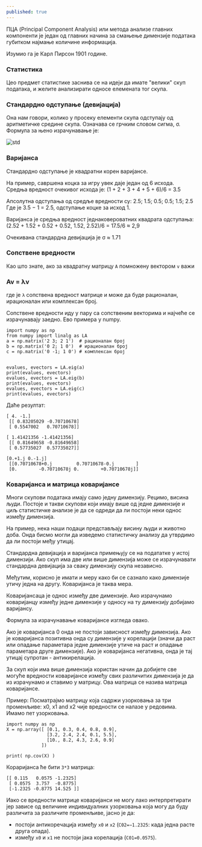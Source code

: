 ```yaml
---
published: true
---
```


ПЦА (Principal Component Analysis) или метода анализе главних компоненти је један од главних начина за смањење димензије података губитком најмање количине информација. 

Изумио га је Карл Пирсон 1901 године. 

### Статистика

Цео предмет статистике заснива се на идеји да имате "велики" скуп података, и желите анализирати односе елемената тог скупа.

### Стандардно одступање (девијација)

Она нам говори, колико у просеку елементи скупа одступају од аритметичке средине скупа. Означава се грчким словом сигма, σ. Формула за њено израчунавање је: 

![std](https://wikimedia.org/api/rest_v1/media/math/render/svg/cc45b72e1fd6a3de3ec4977f42367f104f57583f)
 

### Варијанса

Стандардно одступање је квадратни корен варијансе. 

На пример, савршена коцка за игру увек даје један од 6 исхода. Средња вредност очекивог исхода је:  (1 + 2 + 3 + 4 + 5 + 6)/6 = 3.5

Апсолутна одступања од средље вредности су:  2.5; 1.5; 0.5; 0.5; 1.5; 2.5
Где је 3.5 − 1 = 2.5, одступање коцке за исход 1.
 
Варијанса је средња вредност једнаковероватних квадрата одступања: 
(2.52 + 1.52 + 0.52 + 0.52, 1.52, 2.52)/6 = 17.5/6 ≈ 2,9 

Очекивана стандардна девијација је σ ≈ 1.71


### Сопствене вредности 

Као што знате, ако за квадратну матрицу `А` помножену вектором `v` важи

### Av = λv

где је `λ` сопствена вредност матрице и може да буде рационалан, ирационалан или комплексан број.

Сопствене вредности иду у пару са сопственим векторима и најчеће се израчунавају заедно. Ево примера у numpy.

~~~
import numpy as np
from numpy import linalg as LA
a = np.matrix('2 3; 2 1')  # рационалан број
b = np.matrix('0 2; 1 0')  # ирационалан број
c = np.matrix('0 -1; 1 0') # комплексан број


evalues, evectors = LA.eig(a)
print(evalues, evectors)
evalues, evectors = LA.eig(b)
print(evalues, evectors)
evalues, evectors = LA.eig(c)
print(evalues, evectors)
~~~
Даће резултат:

~~~
[ 4. -1.] 
 [[ 0.83205029 -0.70710678]
 [ 0.5547002   0.70710678]] 

[ 1.41421356 -1.41421356] 
 [[ 0.81649658 -0.81649658]
 [ 0.57735027  0.57735027]] 

[0.+1.j 0.-1.j] 
 [[0.70710678+0.j         0.70710678-0.j        ]
 [0.        -0.70710678j 0.        +0.70710678j]] 
~~~

### Коваријанса и матрица коваријансе

Многи скупови података имају само једну димензију. Рецимо, висина људи.
Постоје и такви скупови који имају више од једне димензије и циљ статистичке анализе је да се одреди да ли постоји неки однос између димензија.

На пример, нека наши подаци представљају висину људи и животно доба. Онда бисмо могли да изведемо
статистичку анализу да утврдимо да ли постоји међу утицај.

Стандардна девијација и варијанса примењују се на подататке у истој димензији. Ако скуп има две или више димензија може се израчунавати стандардна девијација за сваку димензију скупа независно. 

Међутим, корисно је имати и меру како би се сазнало како димензије утичу једна на другу. Коваријанса је таква мера.

Коваријансаца је однос између две димензије. Ако израчунамо коваријанцу између једне димензије у односу на ту димензију добијамо варијансу.

Формула за израчунавање коваријансе изгледа овако.

Ако је коваријанса 0 онда не постоји зависност између димензија. Ако је коваријанса позитивна онда су димензије у корелацији (значи да раст или опадање параметара једне димензије утиче на раст и опадање параметара друге димензије). Ако је коваријанса негативна, онда је тај утицај супротан - антикирелација.

За скуп који има више димензија користан начин да добијете све могуће вредности коваријансе између свих различитих димензија је да из израчунамо и ставимо у матрицу. Ова матрица се назива матрица коваријансе.

Пример:
Посматрајмо матрицу која садржи узорковања за три променљиве: x0, x1 and x2 чије вредности се налазе у редовима. Имамо пет узорковања.

~~~
import numpy as np
X = np.array([ [0.1, 0.3, 0.4, 0.8, 0.9],
               [3.2, 2.4, 2.4, 0.1, 5.5],
               [10., 8.2, 4.3, 2.6, 0.9]
             ])

print( np.cov(X) )
~~~
Кораријанса ће бити `3*3` матрица:
~~~
[[ 0.115   0.0575 -1.2325]
 [ 0.0575  3.757  -0.8775]
 [-1.2325 -0.8775 14.525 ]]
 ~~~
 
Иако се вредности матрице коваријанси не могу лако интерпретирати јер зависе од величине индивидуалних узорковања која могу да буду различита за различите променљиве, јасно је да:

* постоји антикоречација између `x0` и `x2` (`C02=−1.2325`: када једна расте друга опада).
* између `x0` и `x1` не постоји јака корелација (`C01=0.0575`).
